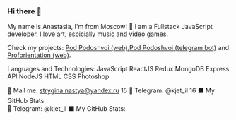 ### Hi there 👋

My name is Anastasia, I'm from Moscow! 🔭
I am a Fullstack JavaScript developer. 
I love  art, espicially music and video games. 

Check my projects: [Pod Podoshvoi (web)](https://github.com/StrAnastasia/pod-podoshvoi-web),[Pod Podoshvoi (telegram bot)](https://github.com/StrAnastasia/pod-podoshvoi) and [Proforientation (web)](https://github.com/Schastlivitch/prof-orientation).

Languages and Technologies:
JavaScript ReactJS Redux MongoDB Express API NodeJS HTML CSS Photoshop

💬 Mail me: strygina.nastya@yandex.ru
15
💬 Telegram: @kjet_il 
16
⬛ My GitHub Stats<Br>
💬 Telegram: @kjet_il
⬛ My GitHub Stats:

<!--
**StrAnastasia/StrAnastasia** is a ✨ _special_ ✨ repository because its `README.md` (this file) appears on your GitHub profile.

Here are some ideas to get you started:

- 🔭 I’m currently working on ...
- 🌱 I’m currently learning ...
- 👯 I’m looking to collaborate on ...
- 🤔 I’m looking for help with ...
- 💬 Ask me about ...
- 📫 How to reach me: ...
- 😄 Pronouns: ...
- ⚡ Fun fact: ...
-->
